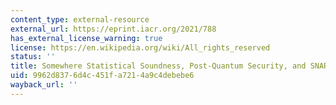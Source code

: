 ```yaml
---
content_type: external-resource
external_url: https://eprint.iacr.org/2021/788
has_external_license_warning: true
license: https://en.wikipedia.org/wiki/All_rights_reserved
status: ''
title: Somewhere Statistical Soundness, Post-Quantum Security, and SNARGs (PDF)
uid: 9962d837-6d4c-451f-a721-4a9c4debebe6
wayback_url: ''
---
```

